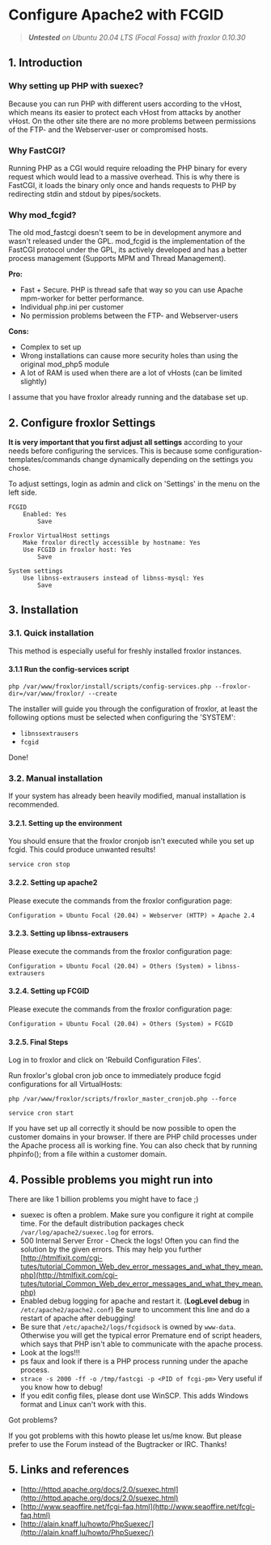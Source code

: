 # Configure Apache2 with FCGID

> ***Untested** on Ubuntu 20.04 LTS (Focal Fossa) with froxlor 0.10.30*

## 1. Introduction

### Why setting up PHP with suexec?

Because you can run PHP with different users according to the vHost, which means its easier to protect each vHost from attacks by another vHost. On the other site there are no more problems between permissions of the FTP- and the Webserver-user or compromised hosts.

### Why FastCGI?

Running PHP as a CGI would require reloading the PHP binary for every request which would lead to a massive overhead. This is why there is FastCGI, it loads the binary only once and hands requests to PHP by redirecting stdin and stdout by pipes/sockets.

### Why mod_fcgid?

The old mod_fastcgi doesn't seem to be in development anymore and wasn't released under the GPL. mod_fcgid is the implementation of the FastCGI protocol under the GPL, its actively developed and has a better process management (Supports MPM and Thread Management).

**Pro:**

* Fast + Secure. PHP is thread safe that way so you can use Apache mpm-worker for better performance.
* Individual php.ini per customer
* No permission problems between the FTP- and Webserver-users

**Cons:**

* Complex to set up
* Wrong installations can cause more security holes than using the original mod_php5 module
* A lot of RAM is used when there are a lot of vHosts (can be limited slightly)

I assume that you have froxlor already running and the database set up.

## 2. Configure froxlor Settings

**It is very important that you first adjust all settings** according to your needs before configuring the services. This is because some configuration-templates/commands change dynamically depending on the settings you chose.

To adjust settings, login as admin and click on 'Settings' in the menu on the left side.

```
FCGID
    Enabled: Yes
        Save

Froxlor VirtualHost settings
    Make froxlor directly accessible by hostname: Yes
    Use FCGID in froxlor host: Yes
        Save

System settings
    Use libnss-extrausers instead of libnss-mysql: Yes
        Save
```

## 3. Installation

### 3.1. Quick installation

This method is especially useful for freshly installed froxlor instances.

#### 3.1.1 Run the config-services script

```shell
php /var/www/froxlor/install/scripts/config-services.php --froxlor-dir=/var/www/froxlor/ --create
```

The installer will guide you through the configuration of froxlor, at least the following options must be selected when configuring the 'SYSTEM':

* `libnssextrausers`
* `fcgid`

Done!

### 3.2. Manual installation

If your system has already been heavily modified, manual installation is recommended.

#### 3.2.1. Setting up the environment

You should ensure that the froxlor cronjob isn't executed while you set up fcgid. This could produce unwanted results!

```shell
service cron stop
```

#### 3.2.2. Setting up apache2

Please execute the commands from the froxlor configuration page:

```
Configuration » Ubuntu Focal (20.04) » Webserver (HTTP) » Apache 2.4
```

#### 3.2.3. Setting up libnss-extrausers

Please execute the commands from the froxlor configuration page:

```
Configuration » Ubuntu Focal (20.04) » Others (System) » libnss-extrausers
```

#### 3.2.4. Setting up FCGID

Please execute the commands from the froxlor configuration page:

```
Configuration » Ubuntu Focal (20.04) » Others (System) » FCGID
```

#### 3.2.5. Final Steps

Log in to froxlor and click on 'Rebuild Configuration Files'.

Run froxlor's global cron job once to immediately produce fcgid configurations for all VirtualHosts:

```shell
php /var/www/froxlor/scripts/froxlor_master_cronjob.php --force
```

```shell
service cron start
```

If you have set up all correctly it should be now possible to open the customer domains in your browser. If there are PHP child processes under the Apache process all is working fine. You can also check that by running phpinfo(); from a file within a customer domain.

## 4. Possible problems you might run into

There are like 1 billion problems you might have to face ;)
* suexec is often a problem. Make sure you configure it right at compile time. For the default distribution packages check `/var/log/apache2/suexec.log` for errors.
* 500 Internal Server Error - Check the logs! Often you can find the solution by the given errors. This may help you further [http://htmlfixit.com/cgi-tutes/tutorial_Common_Web_dev_error_messages_and_what_they_mean.php](http://htmlfixit.com/cgi-tutes/tutorial_Common_Web_dev_error_messages_and_what_they_mean.php)
* Enabled debug logging for apache and restart it. (**LogLevel debug** in `/etc/apache2/apache2.conf`) Be sure to uncomment this line and do a restart of apache after debugging!
* Be sure that `/etc/apache2/logs/fcgidsock` is owned by `www-data`. Otherwise you will get the typical error Premature end of script headers, which says that PHP isn't able to communicate with the apache process.
* Look at the logs!!!
* ps faux and look if there is a PHP process running under the apache process.
* `strace -s 2000 -ff -o /tmp/fastcgi -p <PID of fcgi-pm>` Very useful if you know how to debug!
* If you edit config files, please dont use WinSCP. This adds Windows format and Linux can't work with this.

Got problems?

If you got problems with this howto please let us/me know. But please prefer to use the Forum instead of the Bugtracker or IRC. Thanks!

## 5. Links and references

* [http://httpd.apache.org/docs/2.0/suexec.html](http://httpd.apache.org/docs/2.0/suexec.html)
* [http://www.seaoffire.net/fcgi-faq.html](http://www.seaoffire.net/fcgi-faq.html)
* [http://alain.knaff.lu/howto/PhpSuexec/](http://alain.knaff.lu/howto/PhpSuexec/)

